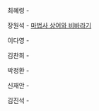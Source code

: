 최혜령 - 

장원석 - [마법사 상어와 비바라기](https://www.acmicpc.net/problem/21610)

이다영 - 

김찬희 - 

박정환 - 

신재안 - 

김진석 - 
